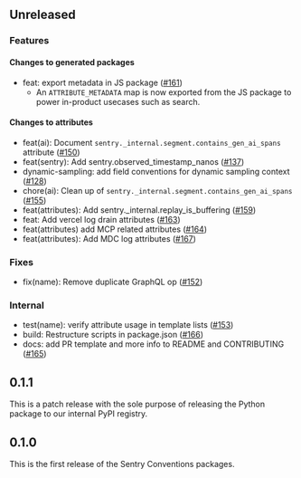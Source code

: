 ## Unreleased

### Features

#### Changes to generated packages
- feat: export metadata in JS package ([#161](https://github.com/getsentry/sentry-conventions/pull/161))
  - An `ATTRIBUTE_METADATA` map is now exported from the JS package to power in-product usecases such as search.

#### Changes to attributes
- feat(ai): Document `sentry._internal.segment.contains_gen_ai_spans` attribute ([#150](https://github.com/getsentry/sentry-conventions/pull/150))
- feat(sentry): Add sentry.observed_timestamp_nanos ([#137](https://github.com/getsentry/sentry-conventions/pull/137))
- dynamic-sampling: add field conventions for dynamic sampling context ([#128](https://github.com/getsentry/sentry-conventions/pull/128))
- chore(ai): Clean up of `sentry._internal.segment.contains_gen_ai_spans` ([#155](https://github.com/getsentry/sentry-conventions/pull/155))
- feat(attributes): Add sentry._internal.replay_is_buffering ([#159](https://github.com/getsentry/sentry-conventions/pull/159))
- feat: Add vercel log drain attributes ([#163](https://github.com/getsentry/sentry-conventions/pull/163))
- feat(attributes) add MCP related attributes ([#164](https://github.com/getsentry/sentry-conventions/pull/164))
- feat(attributes): Add MDC log attributes ([#167](https://github.com/getsentry/sentry-conventions/pull/167))

### Fixes
- fix(name): Remove duplicate GraphQL op ([#152](https://github.com/getsentry/sentry-conventions/pull/152))

### Internal

- test(name): verify attribute usage in template lists ([#153](https://github.com/getsentry/sentry-conventions/pull/153))
- build: Restructure scripts in package.json ([#166](https://github.com/getsentry/sentry-conventions/pull/166))
- docs: add PR template and more info to README and CONTRIBUTING ([#165](https://github.com/getsentry/sentry-conventions/pull/165))

## 0.1.1

This is a patch release with the sole purpose of releasing the Python package to our internal PyPI registry.

## 0.1.0

This is the first release of the Sentry Conventions packages.
